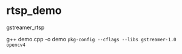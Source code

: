 # rtsp_demo
gstreamer_rtsp

g++  demo.cpp -o demo `pkg-config --cflags --libs gstreamer-1.0 opencv4`
